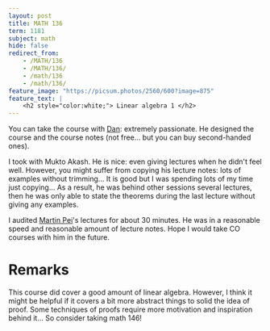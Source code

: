 ```yaml
---
layout: post
title: MATH 136
term: 1181
subject: math
hide: false
redirect_from:
    - /MATH/136
    - /MATH/136/
    - /math/136
    - /math/136/
feature_image: "https://picsum.photos/2560/600?image=875"
feature_text: |
    <h2 style="color:white;"> Linear algebra 1 </h2>
---
```


You can take the course with [Dan](http://wolczuk.com/): extremely passionate. He designed the course and the course notes (not free... but you can buy second-handed ones).

I took with Mukto Akash. He is nice: even giving lectures when he didn't feel well. However, you might suffer from copying his lecture notes: lots of examples without trimming... It is good but I was spending lots of my time just copying... As a result, he was behind other sessions several lectures, then he was only able to state the theorems during the last lecture without giving any examples.

I audited [Martin Pei](http://www.math.uwaterloo.ca/~mpei/)'s lectures for about 30 minutes. He was in a reasonable speed and reasonable amount of lecture notes. Hope I would take CO courses with him in the future.

# Remarks
This course did cover a good amount of linear algebra. However, I think it might be helpful if it covers a bit more abstract things to solid the idea of proof. Some techniques of proofs require more motivation and inspiration behind it... So consider taking math 146!
